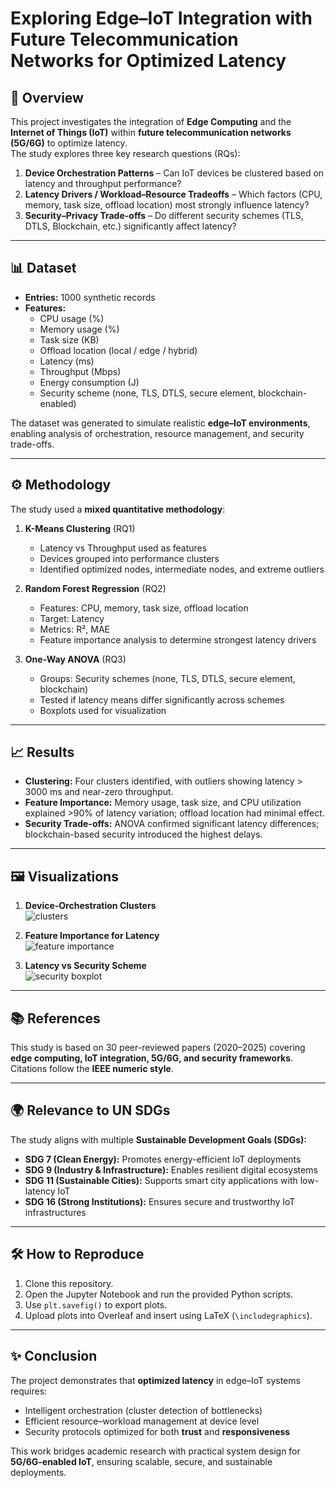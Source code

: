 # Exploring Edge–IoT Integration with Future Telecommunication Networks for Optimized Latency

## 📌 Overview
This project investigates the integration of **Edge Computing** and the **Internet of Things (IoT)** within **future telecommunication networks (5G/6G)** to optimize latency.  
The study explores three key research questions (RQs):  

1. **Device Orchestration Patterns** – Can IoT devices be clustered based on latency and throughput performance?  
2. **Latency Drivers / Workload–Resource Tradeoffs** – Which factors (CPU, memory, task size, offload location) most strongly influence latency?  
3. **Security–Privacy Trade-offs** – Do different security schemes (TLS, DTLS, Blockchain, etc.) significantly affect latency?  

---

## 📊 Dataset
- **Entries:** 1000 synthetic records  
- **Features:**  
  - CPU usage (%)  
  - Memory usage (%)  
  - Task size (KB)  
  - Offload location (local / edge / hybrid)  
  - Latency (ms)  
  - Throughput (Mbps)  
  - Energy consumption (J)  
  - Security scheme (none, TLS, DTLS, secure element, blockchain-enabled)  

The dataset was generated to simulate realistic **edge–IoT environments**, enabling analysis of orchestration, resource management, and security trade-offs.  

---

## ⚙️ Methodology
The study used a **mixed quantitative methodology**:  

1. **K-Means Clustering** (RQ1)  
   - Latency vs Throughput used as features  
   - Devices grouped into performance clusters  
   - Identified optimized nodes, intermediate nodes, and extreme outliers  

2. **Random Forest Regression** (RQ2)  
   - Features: CPU, memory, task size, offload location  
   - Target: Latency  
   - Metrics: R², MAE  
   - Feature importance analysis to determine strongest latency drivers  

3. **One-Way ANOVA** (RQ3)  
   - Groups: Security schemes (none, TLS, DTLS, secure element, blockchain)  
   - Tested if latency means differ significantly across schemes  
   - Boxplots used for visualization  

---

## 📈 Results
- **Clustering:** Four clusters identified, with outliers showing latency > 3000 ms and near-zero throughput.  
- **Feature Importance:** Memory usage, task size, and CPU utilization explained >90% of latency variation; offload location had minimal effect.  
- **Security Trade-offs:** ANOVA confirmed significant latency differences; blockchain-based security introduced the highest delays.  

---

## 🖼️ Visualizations
1. **Device-Orchestration Clusters**  
   ![clusters](clusters.jpeg)  

2. **Feature Importance for Latency**  
   ![feature importance](feature_importance.jpeg)  

3. **Latency vs Security Scheme**  
   ![security boxplot](security_boxplot.jpeg)  

---

## 📚 References
This study is based on 30 peer-reviewed papers (2020–2025) covering **edge computing, IoT integration, 5G/6G, and security frameworks**.  
Citations follow the **IEEE numeric style**.  

---

## 🌍 Relevance to UN SDGs
The study aligns with multiple **Sustainable Development Goals (SDGs):**  
- **SDG 7 (Clean Energy):** Promotes energy-efficient IoT deployments  
- **SDG 9 (Industry & Infrastructure):** Enables resilient digital ecosystems  
- **SDG 11 (Sustainable Cities):** Supports smart city applications with low-latency IoT  
- **SDG 16 (Strong Institutions):** Ensures secure and trustworthy IoT infrastructures  

---

## 🛠️ How to Reproduce
1. Clone this repository.  
2. Open the Jupyter Notebook and run the provided Python scripts.  
3. Use `plt.savefig()` to export plots.  
4. Upload plots into Overleaf and insert using LaTeX (`\includegraphics`).  

---

## ✨ Conclusion
The project demonstrates that **optimized latency** in edge–IoT systems requires:  
- Intelligent orchestration (cluster detection of bottlenecks)  
- Efficient resource–workload management at device level  
- Security protocols optimized for both **trust** and **responsiveness**  

This work bridges academic research with practical system design for **5G/6G-enabled IoT**, ensuring scalable, secure, and sustainable deployments.  
